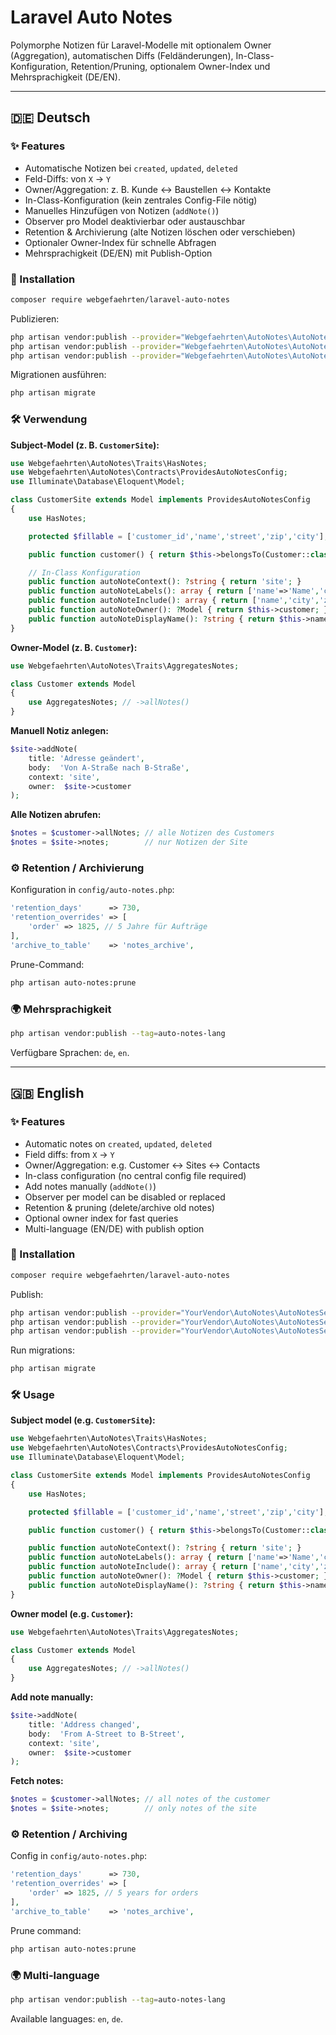 # Laravel Auto Notes

Polymorphe Notizen für Laravel-Modelle mit optionalem Owner (Aggregation), automatischen Diffs (Feldänderungen), In-Class-Konfiguration, Retention/Pruning, optionalem Owner-Index und Mehrsprachigkeit (DE/EN).

---

## 🇩🇪 Deutsch

### ✨ Features
- Automatische Notizen bei `created`, `updated`, `deleted`
- Feld-Diffs: von `X` → `Y`
- Owner/Aggregation: z. B. Kunde ↔ Baustellen ↔ Kontakte
- In-Class-Konfiguration (kein zentrales Config-File nötig)
- Manuelles Hinzufügen von Notizen (`addNote()`)
- Observer pro Model deaktivierbar oder austauschbar
- Retention & Archivierung (alte Notizen löschen oder verschieben)
- Optionaler Owner-Index für schnelle Abfragen
- Mehrsprachigkeit (DE/EN) mit Publish-Option

### 🚀 Installation
```bash
composer require webgefaehrten/laravel-auto-notes
```

Publizieren:
```bash
php artisan vendor:publish --provider="Webgefaehrten\AutoNotes\AutoNotesServiceProvider" --tag=auto-notes-config
php artisan vendor:publish --provider="Webgefaehrten\AutoNotes\AutoNotesServiceProvider" --tag=auto-notes-migrations
php artisan vendor:publish --provider="Webgefaehrten\AutoNotes\AutoNotesServiceProvider" --tag=auto-notes-lang
```

Migrationen ausführen:
```bash
php artisan migrate
```

### 🛠 Verwendung

**Subject-Model (z. B. `CustomerSite`):**
```php
use Webgefaehrten\AutoNotes\Traits\HasNotes;
use Webgefaehrten\AutoNotes\Contracts\ProvidesAutoNotesConfig;
use Illuminate\Database\Eloquent\Model;

class CustomerSite extends Model implements ProvidesAutoNotesConfig
{
    use HasNotes;

    protected $fillable = ['customer_id','name','street','zip','city'];

    public function customer() { return $this->belongsTo(Customer::class); }

    // In-Class Konfiguration
    public function autoNoteContext(): ?string { return 'site'; }
    public function autoNoteLabels(): array { return ['name'=>'Name','city'=>'Ort']; }
    public function autoNoteInclude(): array { return ['name','city','zip','street']; }
    public function autoNoteOwner(): ?Model { return $this->customer; }
    public function autoNoteDisplayName(): ?string { return $this->name; }
}
```

**Owner-Model (z. B. `Customer`):**
```php
use Webgefaehrten\AutoNotes\Traits\AggregatesNotes;

class Customer extends Model
{
    use AggregatesNotes; // ->allNotes()
}
```

**Manuell Notiz anlegen:**
```php
$site->addNote(
    title: 'Adresse geändert',
    body:  'Von A-Straße nach B-Straße',
    context: 'site',
    owner:  $site->customer
);
```

**Alle Notizen abrufen:**
```php
$notes = $customer->allNotes; // alle Notizen des Customers
$notes = $site->notes;        // nur Notizen der Site
```

### ⚙️ Retention / Archivierung
Konfiguration in `config/auto-notes.php`:
```php
'retention_days'      => 730,
'retention_overrides' => [
    'order' => 1825, // 5 Jahre für Aufträge
],
'archive_to_table'    => 'notes_archive',
```

Prune-Command:
```bash
php artisan auto-notes:prune
```

### 🌍 Mehrsprachigkeit
```bash
php artisan vendor:publish --tag=auto-notes-lang
```

Verfügbare Sprachen: `de`, `en`.

---

## 🇬🇧 English

### ✨ Features
- Automatic notes on `created`, `updated`, `deleted`
- Field diffs: from `X` → `Y`
- Owner/Aggregation: e.g. Customer ↔ Sites ↔ Contacts
- In-class configuration (no central config file required)
- Add notes manually (`addNote()`)
- Observer per model can be disabled or replaced
- Retention & pruning (delete/archive old notes)
- Optional owner index for fast queries
- Multi-language (EN/DE) with publish option

### 🚀 Installation
```bash
composer require webgefaehrten/laravel-auto-notes
```

Publish:
```bash
php artisan vendor:publish --provider="YourVendor\AutoNotes\AutoNotesServiceProvider" --tag=auto-notes-config
php artisan vendor:publish --provider="YourVendor\AutoNotes\AutoNotesServiceProvider" --tag=auto-notes-migrations
php artisan vendor:publish --provider="YourVendor\AutoNotes\AutoNotesServiceProvider" --tag=auto-notes-lang
```

Run migrations:
```bash
php artisan migrate
```

### 🛠 Usage

**Subject model (e.g. `CustomerSite`):**
```php
use Webgefaehrten\AutoNotes\Traits\HasNotes;
use Webgefaehrten\AutoNotes\Contracts\ProvidesAutoNotesConfig;
use Illuminate\Database\Eloquent\Model;

class CustomerSite extends Model implements ProvidesAutoNotesConfig
{
    use HasNotes;

    protected $fillable = ['customer_id','name','street','zip','city'];

    public function customer() { return $this->belongsTo(Customer::class); }

    public function autoNoteContext(): ?string { return 'site'; }
    public function autoNoteLabels(): array { return ['name'=>'Name','city'=>'City']; }
    public function autoNoteInclude(): array { return ['name','city','zip','street']; }
    public function autoNoteOwner(): ?Model { return $this->customer; }
    public function autoNoteDisplayName(): ?string { return $this->name; }
}
```

**Owner model (e.g. `Customer`):**
```php
use Webgefaehrten\AutoNotes\Traits\AggregatesNotes;

class Customer extends Model
{
    use AggregatesNotes; // ->allNotes()
}
```

**Add note manually:**
```php
$site->addNote(
    title: 'Address changed',
    body:  'From A-Street to B-Street',
    context: 'site',
    owner:  $site->customer
);
```

**Fetch notes:**
```php
$notes = $customer->allNotes; // all notes of the customer
$notes = $site->notes;        // only notes of the site
```

### ⚙️ Retention / Archiving
Config in `config/auto-notes.php`:
```php
'retention_days'      => 730,
'retention_overrides' => [
    'order' => 1825, // 5 years for orders
],
'archive_to_table'    => 'notes_archive',
```

Prune command:
```bash
php artisan auto-notes:prune
```

### 🌍 Multi-language
```bash
php artisan vendor:publish --tag=auto-notes-lang
```

Available languages: `en`, `de`.
